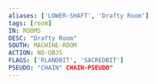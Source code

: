 ```yaml
---
aliases: ['LOWER-SHAFT', 'Drafty Room']
tags: [room]
IN: ROOMS
DESC: "Drafty Room"
SOUTH: MACHINE-ROOM
ACTION: NO-OBJS
FLAGS: ['RLANDBIT', 'SACREDBIT']
PSEUDO: "CHAIN" CHAIN-PSEUDO"
---
```

